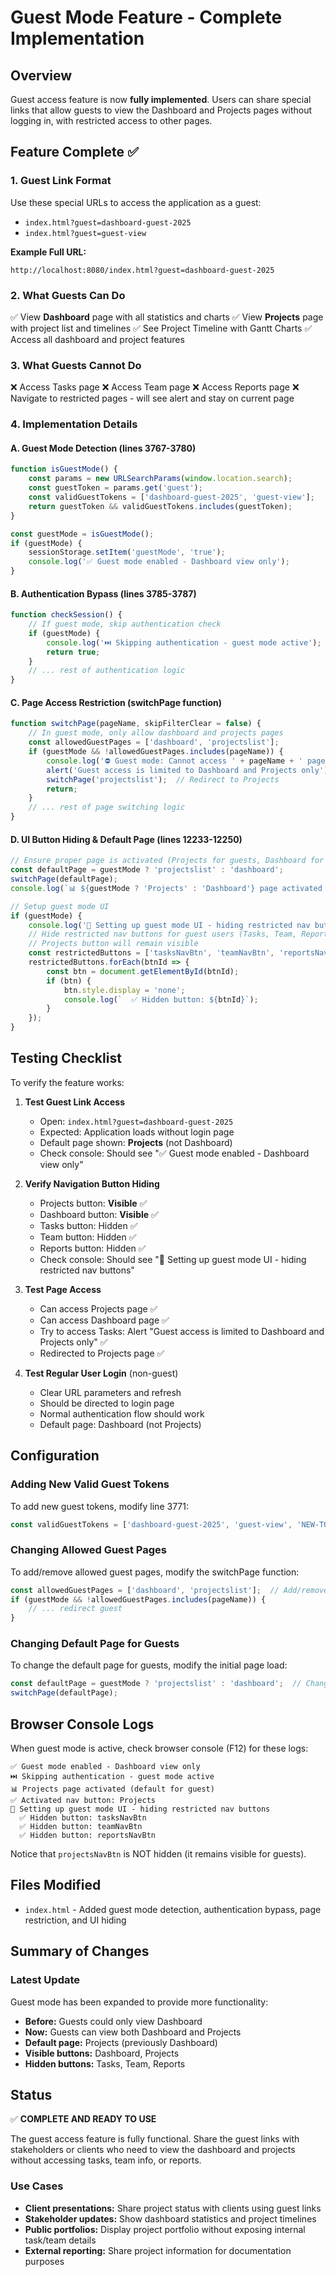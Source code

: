 # Guest Mode Feature - Complete Implementation

## Overview
Guest access feature is now **fully implemented**. Users can share special links that allow guests to view the Dashboard and Projects pages without logging in, with restricted access to other pages.

## Feature Complete ✅

### 1. Guest Link Format
Use these special URLs to access the application as a guest:
- `index.html?guest=dashboard-guest-2025`
- `index.html?guest=guest-view`

**Example Full URL:**
```
http://localhost:8080/index.html?guest=dashboard-guest-2025
```

### 2. What Guests Can Do
✅ View **Dashboard** page with all statistics and charts
✅ View **Projects** page with project list and timelines
✅ See Project Timeline with Gantt Charts
✅ Access all dashboard and project features

### 3. What Guests Cannot Do
❌ Access Tasks page
❌ Access Team page
❌ Access Reports page
❌ Navigate to restricted pages - will see alert and stay on current page

### 4. Implementation Details

#### A. Guest Mode Detection (lines 3767-3780)
```javascript
function isGuestMode() {
    const params = new URLSearchParams(window.location.search);
    const guestToken = params.get('guest');
    const validGuestTokens = ['dashboard-guest-2025', 'guest-view'];
    return guestToken && validGuestTokens.includes(guestToken);
}

const guestMode = isGuestMode();
if (guestMode) {
    sessionStorage.setItem('guestMode', 'true');
    console.log('✅ Guest mode enabled - Dashboard view only');
}
```

#### B. Authentication Bypass (lines 3785-3787)
```javascript
function checkSession() {
    // If guest mode, skip authentication check
    if (guestMode) {
        console.log('⏭️ Skipping authentication - guest mode active');
        return true;
    }
    // ... rest of authentication logic
}
```

#### C. Page Access Restriction (switchPage function)
```javascript
function switchPage(pageName, skipFilterClear = false) {
    // In guest mode, only allow dashboard and projects pages
    const allowedGuestPages = ['dashboard', 'projectslist'];
    if (guestMode && !allowedGuestPages.includes(pageName)) {
        console.log('⛔ Guest mode: Cannot access ' + pageName + ' page');
        alert('Guest access is limited to Dashboard and Projects only');
        switchPage('projectslist');  // Redirect to Projects
        return;
    }
    // ... rest of page switching logic
}
```

#### D. UI Button Hiding & Default Page (lines 12233-12250)
```javascript
// Ensure proper page is activated (Projects for guests, Dashboard for regular users)
const defaultPage = guestMode ? 'projectslist' : 'dashboard';
switchPage(defaultPage);
console.log(`📊 ${guestMode ? 'Projects' : 'Dashboard'} page activated (default for ${guestMode ? 'guest' : 'user'})`);

// Setup guest mode UI
if (guestMode) {
    console.log('🎫 Setting up guest mode UI - hiding restricted nav buttons');
    // Hide restricted nav buttons for guest users (Tasks, Team, Reports)
    // Projects button will remain visible
    const restrictedButtons = ['tasksNavBtn', 'teamNavBtn', 'reportsNavBtn'];
    restrictedButtons.forEach(btnId => {
        const btn = document.getElementById(btnId);
        if (btn) {
            btn.style.display = 'none';
            console.log(`  ✅ Hidden button: ${btnId}`);
        }
    });
}
```

## Testing Checklist

To verify the feature works:

1. **Test Guest Link Access**
   - Open: `index.html?guest=dashboard-guest-2025`
   - Expected: Application loads without login page
   - Default page shown: **Projects** (not Dashboard)
   - Check console: Should see "✅ Guest mode enabled - Dashboard view only"

2. **Verify Navigation Button Hiding**
   - Projects button: **Visible** ✅
   - Dashboard button: **Visible** ✅
   - Tasks button: Hidden ✅
   - Team button: Hidden ✅
   - Reports button: Hidden ✅
   - Check console: Should see "🎫 Setting up guest mode UI - hiding restricted nav buttons"

3. **Test Page Access**
   - Can access Projects page ✅
   - Can access Dashboard page ✅
   - Try to access Tasks: Alert "Guest access is limited to Dashboard and Projects only" ✅
   - Redirected to Projects page ✅

4. **Test Regular User Login** (non-guest)
   - Clear URL parameters and refresh
   - Should be directed to login page
   - Normal authentication flow should work
   - Default page: Dashboard (not Projects)

## Configuration

### Adding New Valid Guest Tokens
To add new guest tokens, modify line 3771:
```javascript
const validGuestTokens = ['dashboard-guest-2025', 'guest-view', 'NEW-TOKEN-HERE'];
```

### Changing Allowed Guest Pages
To add/remove allowed guest pages, modify the switchPage function:
```javascript
const allowedGuestPages = ['dashboard', 'projectslist'];  // Add/remove page names here
if (guestMode && !allowedGuestPages.includes(pageName)) {
    // ... redirect guest
}
```

### Changing Default Page for Guests
To change the default page for guests, modify the initial page load:
```javascript
const defaultPage = guestMode ? 'projectslist' : 'dashboard';  // Change 'projectslist' to other page
switchPage(defaultPage);
```

## Browser Console Logs

When guest mode is active, check browser console (F12) for these logs:

```
✅ Guest mode enabled - Dashboard view only
⏭️ Skipping authentication - guest mode active
📊 Projects page activated (default for guest)
✅ Activated nav button: Projects
🎫 Setting up guest mode UI - hiding restricted nav buttons
  ✅ Hidden button: tasksNavBtn
  ✅ Hidden button: teamNavBtn
  ✅ Hidden button: reportsNavBtn
```

Notice that `projectsNavBtn` is NOT hidden (it remains visible for guests).

## Files Modified
- `index.html` - Added guest mode detection, authentication bypass, page restriction, and UI hiding

## Summary of Changes

### Latest Update
Guest mode has been expanded to provide more functionality:
- **Before:** Guests could only view Dashboard
- **Now:** Guests can view both Dashboard and Projects
- **Default page:** Projects (previously Dashboard)
- **Visible buttons:** Dashboard, Projects
- **Hidden buttons:** Tasks, Team, Reports

## Status
✅ **COMPLETE AND READY TO USE**

The guest access feature is fully functional. Share the guest links with stakeholders or clients who need to view the dashboard and projects without accessing tasks, team info, or reports.

### Use Cases
- **Client presentations:** Share project status with clients using guest links
- **Stakeholder updates:** Show dashboard statistics and project timelines
- **Public portfolios:** Display project portfolio without exposing internal task/team details
- **External reporting:** Share project information for documentation purposes
